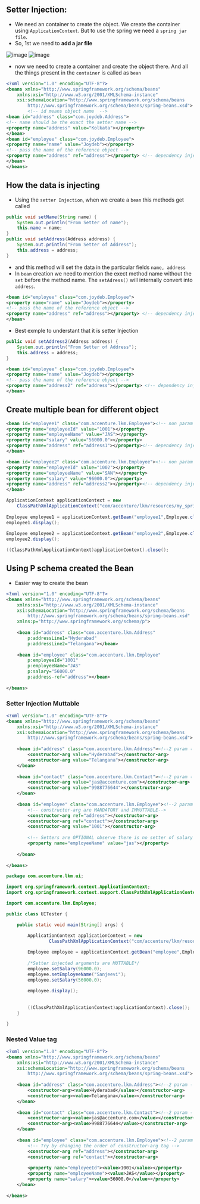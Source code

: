 ## Setter Injection:
- We need an container to create the object. We create the container using `ApplicationContext`. But to use the spring we need a `spring jar file`.
- So, 1st we need to **add a jar file**

![image](https://github.com/user-attachments/assets/446476b8-f212-40f7-aaf3-c2e0526bda5f)
![image](https://github.com/user-attachments/assets/9e20cbbc-eb3b-46da-ad6d-30f3f90f5b57)

- now we need to create a container and create the object there. And all the things present in the `container` is called as `bean`

```xml
<?xml version="1.0" encoding="UTF-8"?>
<beans xmlns="http://www.springframework.org/schema/beans"
	xmlns:xsi="http://www.w3.org/2001/XMLSchema-instance"
	xsi:schemaLocation="http://www.springframework.org/schema/beans
        http://www.springframework.org/schema/beans/spring-beans.xsd">
        <!-- id means object name  -->
<bean id="address" class="com.joydeb.Address">
<!-- name should be the exact the setter name -->
<property name="address" value="Kolkata"></property>	
</bean>
<bean id="employee" class="com.joydeb.Employee">
<property name="name" value="Joydeb"></property>	
<!-- pass the name of the reference object -->
<property name="address" ref="address"></property> <!-- dependency injection -->
</bean>
</beans>
```

## How the data is injecting
- Using the `setter Injection`, when we create a `bean` this methods get called

```java
public void setName(String name) {
	System.out.println("From Setter of name");
	this.name = name;
}
public void setAddress(Address address) {
	System.out.println("From Setter of Address");
	this.address = address;
}
```

- and this method will set the data in the particular fields `name, address`
- In `bean` creation we need to mention the exect method name without the `set` before the method name. The `setAdress()` will internally convert into `address`.

```xml
<bean id="employee" class="com.joydeb.Employee">
<property name="name" value="Joydeb"></property>	
<!-- pass the name of the reference object -->
<property name="address" ref="address"></property> <!-- dependency injection -->
</bean>
```

- Best exmple to understant that it is setter Injection
```java
public void setAddress2(Address address) {
	System.out.println("From Setter of Address");
	this.address = address;
}
```
```xml
<bean id="employee" class="com.joydeb.Employee">
<property name="name" value="Joydeb"></property>	
<!-- pass the name of the reference object -->
<property name="address2" ref="address"></property> <!-- dependency injection -->
</bean>
```

## Create multiple bean for different object
```xml
<bean id="employee1" class="com.accenture.lkm.Employee"><!-- non param - Constructor to create an object -->
<property name="employeeId" value="1001"></property>
<property name="employeeName" value="JAS"></property>
<property name="salary" value="56000.0"></property>
<property name="address" ref="address1"></property><!-- dependency injection -->
</bean>

<bean id="employee2" class="com.accenture.lkm.Employee"><!-- non param - Constructor to create an object -->
<property name="employeeId" value="1002"></property>
<property name="employeeName" value="SAN"></property>
<property name="salary" value="96000.0"></property>
<property name="address" ref="address2"></property><!-- dependency injection -->
</bean>
```

```java
ApplicationContext applicationContext = new 
	ClassPathXmlApplicationContext("com/accenture/lkm/resources/my_springbean.xml");
		
Employee employee1 = applicationContext.getBean("employee1",Employee.class);
employee1.display();
		
Employee employee2 = applicationContext.getBean("employee2",Employee.class);
employee2.display();

((ClassPathXmlApplicationContext)applicationContext).close();
```

## Using P schema created the Bean
- Easier way to create the bean

```xml
<?xml version="1.0" encoding="UTF-8"?>
<beans xmlns="http://www.springframework.org/schema/beans"
	xmlns:xsi="http://www.w3.org/2001/XMLSchema-instance"
	xsi:schemaLocation="http://www.springframework.org/schema/beans
    	http://www.springframework.org/schema/beans/spring-beans.xsd"
	xmlns:p="http://www.springframework.org/schema/p">
	
	<bean id="address" class="com.accenture.lkm.Address"
		p:addressLine1="Hyderabad"
		p:addressLine2="Telangana"></bean>
	
	<bean id="employee" class="com.accenture.lkm.Employee"
		p:employeeId="1001"
		p:employeeName="JAS"
		p:salary="56000.0"
		p:address-ref="address"></bean>
	
</beans>
```

### Setter Injection Muttable
```xml
<?xml version="1.0" encoding="UTF-8"?>
<beans xmlns="http://www.springframework.org/schema/beans"
	xmlns:xsi="http://www.w3.org/2001/XMLSchema-instance"
	xsi:schemaLocation="http://www.springframework.org/schema/beans
        http://www.springframework.org/schema/beans/spring-beans.xsd">
	
	<bean id="address" class="com.accenture.lkm.Address"><!--2 param - Constructor to create an object -->
		<constructor-arg value="Hyderabad"></constructor-arg>
		<constructor-arg value="Telangana"></constructor-arg>
	</bean>
	
	<bean id="contact" class="com.accenture.lkm.Contact"><!--2 param - Constructor to create an object -->
		<constructor-arg value="jas@accenture.com"></constructor-arg>
		<constructor-arg value="9988776644"></constructor-arg>
	</bean>
	
	<bean id="employee" class="com.accenture.lkm.Employee"><!--2 param - Constructor to create an object -->
		<!-- constructor-arg are MANDATORY and IMMUTTABLE-->
		<constructor-arg ref="address"></constructor-arg>
		<constructor-arg ref="contact"></constructor-arg>
		<constructor-arg value="1001"></constructor-arg>
		
		<!-- Setters are OPTIONAL observe there is no setter of salary -->
		<property name="employeeName" value="jas"></property>
		
	</bean>
	
</beans>

```

```java
package com.accenture.lkm.ui;

import org.springframework.context.ApplicationContext;
import org.springframework.context.support.ClassPathXmlApplicationContext;

import com.accenture.lkm.Employee;

public class UITester {

	public static void main(String[] args) {

		ApplicationContext applicationContext = new 
				ClassPathXmlApplicationContext("com/accenture/lkm/resources/my_springbean.xml");
		
		Employee employee = applicationContext.getBean("employee",Employee.class);
		
		/*Setter injected arguments are MUTTABLE*/
		employee.setSalary(96000.0);
		employee.setEmployeeName("Sanjeevi");
		employee.setSalary(56000.0);
		
		employee.display();
		
		
		((ClassPathXmlApplicationContext)applicationContext).close();
	}

}

```

### Nested Value tag
```xml
<?xml version="1.0" encoding="UTF-8"?>
<beans xmlns="http://www.springframework.org/schema/beans"
	xmlns:xsi="http://www.w3.org/2001/XMLSchema-instance"
	xsi:schemaLocation="http://www.springframework.org/schema/beans
        http://www.springframework.org/schema/beans/spring-beans.xsd">
	
	<bean id="address" class="com.accenture.lkm.Address"><!--2 param - Constructor to create an object -->
		<constructor-arg><value>Hyderabad</value></constructor-arg>
		<constructor-arg><value>Telangana</value></constructor-arg>
	</bean>
	
	<bean id="contact" class="com.accenture.lkm.Contact"><!--2 param - Constructor to create an object -->
		<constructor-arg><value>jas@accenture.com</value></constructor-arg>
		<constructor-arg><value>9988776644</value></constructor-arg>
	</bean>
	
	<bean id="employee" class="com.accenture.lkm.Employee"><!--2 param - Constructor to create an object -->
		<!-- Try by changing the order of constructor-arg tag -->
		<constructor-arg ref="address"></constructor-arg>
		<constructor-arg ref="contact"></constructor-arg>
		
		<property name="employeeId"><value>1001</value></property>
		<property name="employeeName"><value>JAS</value></property>
		<property name="salary"><value>56000.0</value></property>
	</bean>
	
</beans>
```



